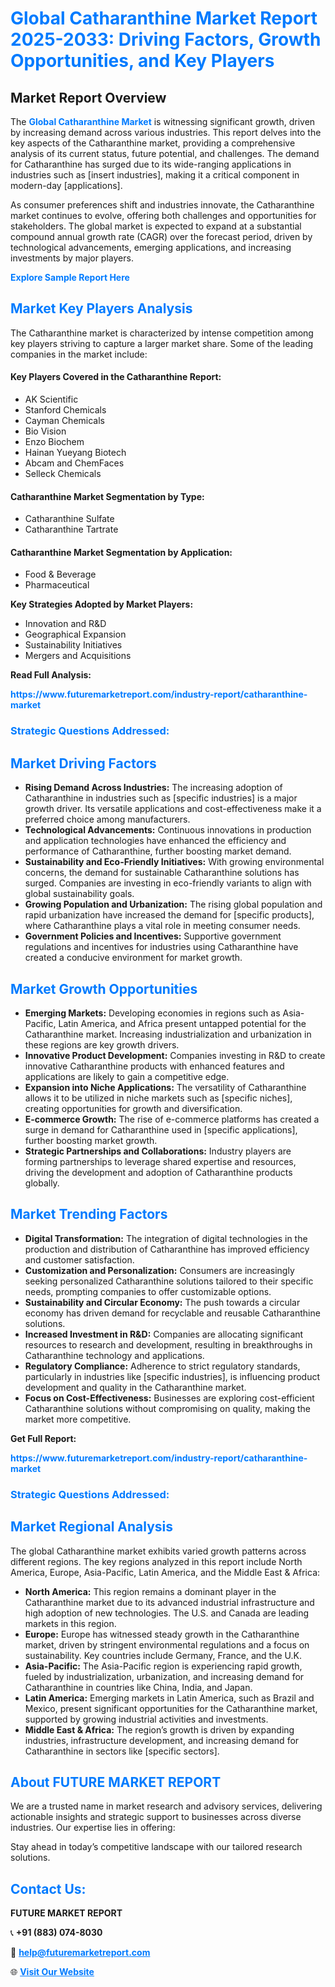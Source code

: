 <h1 style="color: #007BFF;">Global Catharanthine Market Report 2025-2033: Driving Factors, Growth Opportunities, and Key Players</h1>

<section id="overview">
<h2>Market Report Overview</h2>
<p>The <a href="https://www.futuremarketreport.com/industry-report/catharanthine-market" style="color: #007BFF; text-decoration: none;"><strong>Global Catharanthine Market</strong></a> is witnessing significant growth, driven by increasing demand across various industries. This report delves into the key aspects of the Catharanthine market, providing a comprehensive analysis of its current status, future potential, and challenges. The demand for Catharanthine has surged due to its wide-ranging applications in industries such as [insert industries], making it a critical component in modern-day [applications].</p>
<p>As consumer preferences shift and industries innovate, the Catharanthine market continues to evolve, offering both challenges and opportunities for stakeholders. The global market is expected to expand at a substantial compound annual growth rate (CAGR) over the forecast period, driven by technological advancements, emerging applications, and increasing investments by major players.</p>
</section>

<section id="overview">
<p><a href="https://www.futuremarketreport.com/request-sample/reportId=59523" style="color: #007BFF; text-decoration: none;"><strong>Explore Sample Report Here</strong></a></p>
</section>

<section id="key-players">
<h2 style="color: #007BFF;">Market Key Players Analysis</h2>
<p>The Catharanthine market is characterized by intense competition among key players striving to capture a larger market share. Some of the leading companies in the market include:</p>
<h4>Key Players Covered in the Catharanthine Report:</h4>
<ul><li>AK Scientific</li><li>Stanford Chemicals</li><li>Cayman Chemicals</li><li>Bio Vision</li><li>Enzo Biochem</li><li>Hainan Yueyang Biotech</li><li>Abcam and ChemFaces</li><li>Selleck Chemicals</li></ul>
<h4>Catharanthine Market Segmentation by Type:</h4>
<ul><li>Catharanthine Sulfate</li><li>Catharanthine Tartrate</li></ul>

<h4>Catharanthine Market Segmentation by Application:</h4>
<ul><li>Food &amp; Beverage</li><li>Pharmaceutical</li></ul>
<p><strong>Key Strategies Adopted by Market Players:</strong></p>
<ul>
<li>Innovation and R&D</li>
<li>Geographical Expansion</li>
<li>Sustainability Initiatives</li>
<li>Mergers and Acquisitions</li>
</ul>
</section>

<section>
<p><strong>Read Full Analysis: </strong></p><a href="https://www.futuremarketreport.com/industry-report/catharanthine-market" style="color: #007BFF; text-decoration: none;"><strong>https://www.futuremarketreport.com/industry-report/catharanthine-market</strong></a>
<h3 style="color: #007BFF;">Strategic Questions Addressed:</h3>
</section>

<section id="driving-factors">
<h2 style="color: #007BFF;">Market Driving Factors</h2>
<ul>
<li><strong>Rising Demand Across Industries:</strong> The increasing adoption of Catharanthine in industries such as [specific industries] is a major growth driver. Its versatile applications and cost-effectiveness make it a preferred choice among manufacturers.</li>
<li><strong>Technological Advancements:</strong> Continuous innovations in production and application technologies have enhanced the efficiency and performance of Catharanthine, further boosting market demand.</li>
<li><strong>Sustainability and Eco-Friendly Initiatives:</strong> With growing environmental concerns, the demand for sustainable Catharanthine solutions has surged. Companies are investing in eco-friendly variants to align with global sustainability goals.</li>
<li><strong>Growing Population and Urbanization:</strong> The rising global population and rapid urbanization have increased the demand for [specific products], where Catharanthine plays a vital role in meeting consumer needs.</li>
<li><strong>Government Policies and Incentives:</strong> Supportive government regulations and incentives for industries using Catharanthine have created a conducive environment for market growth.</li>
</ul>
</section>

<section id="growth-opportunities">
<h2 style="color: #007BFF;">Market Growth Opportunities</h2>
<ul>
<li><strong>Emerging Markets:</strong> Developing economies in regions such as Asia-Pacific, Latin America, and Africa present untapped potential for the Catharanthine market. Increasing industrialization and urbanization in these regions are key growth drivers.</li>
<li><strong>Innovative Product Development:</strong> Companies investing in R&D to create innovative Catharanthine products with enhanced features and applications are likely to gain a competitive edge.</li>
<li><strong>Expansion into Niche Applications:</strong> The versatility of Catharanthine allows it to be utilized in niche markets such as [specific niches], creating opportunities for growth and diversification.</li>
<li><strong>E-commerce Growth:</strong> The rise of e-commerce platforms has created a surge in demand for Catharanthine used in [specific applications], further boosting market growth.</li>
<li><strong>Strategic Partnerships and Collaborations:</strong> Industry players are forming partnerships to leverage shared expertise and resources, driving the development and adoption of Catharanthine products globally.</li>
</ul>
</section>

<section id="trending-factors">
<h2 style="color: #007BFF;">Market Trending Factors</h2>
<ul>
<li><strong>Digital Transformation:</strong> The integration of digital technologies in the production and distribution of Catharanthine has improved efficiency and customer satisfaction.</li>
<li><strong>Customization and Personalization:</strong> Consumers are increasingly seeking personalized Catharanthine solutions tailored to their specific needs, prompting companies to offer customizable options.</li>
<li><strong>Sustainability and Circular Economy:</strong> The push towards a circular economy has driven demand for recyclable and reusable Catharanthine solutions.</li>
<li><strong>Increased Investment in R&D:</strong> Companies are allocating significant resources to research and development, resulting in breakthroughs in Catharanthine technology and applications.</li>
<li><strong>Regulatory Compliance:</strong> Adherence to strict regulatory standards, particularly in industries like [specific industries], is influencing product development and quality in the Catharanthine market.</li>
<li><strong>Focus on Cost-Effectiveness:</strong> Businesses are exploring cost-efficient Catharanthine solutions without compromising on quality, making the market more competitive.</li>
</ul>
</section>

<section>
<p><strong>Get Full Report: </strong></p><a href="https://www.futuremarketreport.com/industry-report/catharanthine-market" style="color: #007BFF; text-decoration: none;"><strong>https://www.futuremarketreport.com/industry-report/catharanthine-market</strong></a>
<h3 style="color: #007BFF;">Strategic Questions Addressed:</h3>
</section>


<section id="regional-analysis">
<h2 style="color: #007BFF;">Market Regional Analysis</h2>
<p>The global Catharanthine market exhibits varied growth patterns across different regions. The key regions analyzed in this report include North America, Europe, Asia-Pacific, Latin America, and the Middle East & Africa:</p>
<ul>
<li><strong>North America:</strong> This region remains a dominant player in the Catharanthine market due to its advanced industrial infrastructure and high adoption of new technologies. The U.S. and Canada are leading markets in this region.</li>
<li><strong>Europe:</strong> Europe has witnessed steady growth in the Catharanthine market, driven by stringent environmental regulations and a focus on sustainability. Key countries include Germany, France, and the U.K.</li>
<li><strong>Asia-Pacific:</strong> The Asia-Pacific region is experiencing rapid growth, fueled by industrialization, urbanization, and increasing demand for Catharanthine in countries like China, India, and Japan.</li>
<li><strong>Latin America:</strong> Emerging markets in Latin America, such as Brazil and Mexico, present significant opportunities for the Catharanthine market, supported by growing industrial activities and investments.</li>
<li><strong>Middle East & Africa:</strong> The region’s growth is driven by expanding industries, infrastructure development, and increasing demand for Catharanthine in sectors like [specific sectors].</li>
</ul>
</section>

<footer>
<h2 style="color: #007BFF;">About FUTURE MARKET REPORT</h2>
<p>We are a trusted name in market research and advisory services, delivering actionable insights and strategic support to businesses across diverse industries. Our expertise lies in offering:</p>

<p>Stay ahead in today’s competitive landscape with our tailored research solutions.</p>

<h2 style="color: #007BFF;">Contact Us:</h2>
<p><strong>FUTURE MARKET REPORT</strong></p>
<p>📞 <strong>+91 (883) 074-8030</strong></p>
<p>📧 <strong><a href="mailto:help@futuremarketreport.com" style="color: #007BFF;">help@futuremarketreport.com</a></strong></p>
<p>🌐 <strong><a href="https://www.futuremarketreport.com/" style="color: #007BFF;">Visit Our Website</a></strong></p>
</footer>